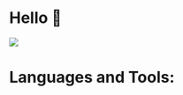 <h1>Hello 👋</h1>
<a href="https://wakatime.com"><img src="https://wakatime.com/share/@aec8b99b-937b-4c70-874d-a062946f5fdc/0df3ca49-38e9-481e-a0e5-3190398d2330.png" /></a>
<h1>Languages and Tools:</h1>
